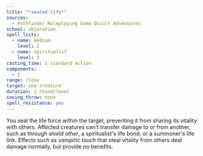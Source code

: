 ```yaml
---
title: "*sealed life*"
sources:
  - Pathfinder Roleplaying Game Occult Adventures
school: abjuration
spell_lists:
  - name: medium
    level: 2
  - name: spiritualist
    level: 3
casting_time: 1 standard action
components:
  - S
range: close
target: one creature
duration: 1 round/level
saving_throw: none
spell_resistance: yes
---
```


You seal the life force within the target, preventing it from sharing its vitality with others. Affected creatures can't transfer damage to or from another, such as through *shield other*, a spiritualist's life bond, or a summoner's life link. Effects such as *vampiric touch* that steal vitality from others deal damage normally, but provide no benefits.
